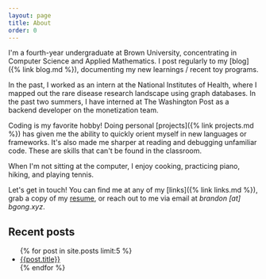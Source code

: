 ```yaml
---
layout: page
title: About
order: 0
---
```


I'm a fourth-year undergraduate at Brown University, concentrating in Computer
Science and Applied Mathematics. I post regularly to my [blog]({% link blog.md
%}), documenting my new learnings / recent toy programs.

In the past, I worked as an intern at the National Institutes of Health, where I
mapped out the rare disease research landscape using graph databases. In the
past two summers, I have interned at The Washington Post as a backend
developer on the monetization team.

Coding is my favorite hobby! Doing personal [projects]({% link projects.md %})
has given me the ability to quickly orient myself in new languages or
frameworks. It's also made me sharper at reading and debugging unfamiliar code.
These are skills that can't be found in the classroom.

When I'm not sitting at the computer, I enjoy cooking, practicing piano, hiking,
and playing tennis.

Let's get in touch! You can find me at any of my [links]({% link links.md %}),
grab a copy of my [resume]({{site.baseurl}}/resume.pdf), or reach out to me via
email at _brandon \[at] bgong.xyz_.

## Recent posts
<ul>
{% for post in site.posts limit:5 %}
<li><a href="{{post.url}}">{{post.title}}</a></li>
{% endfor %}
</ul>
